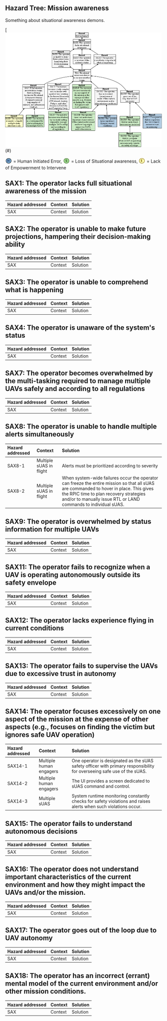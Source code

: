## Hazard Tree:  Mission awareness

Something about situational awareness demons.

[![](figures/situationalawareness.png)(#)

<sub>![](icons/h-icon.PNG)</sub> = Human Initiated Error, <sub>![](icons/s-icon.PNG)</sub> = Loss of Situational awareness, <sub>![](icons/e-icon.PNG)</sub> = Lack of Empowerment to Intervene


## <a name="SAX1"> SAX1: The operator lacks full situational awareness of the mission</a>

| Hazard addressed | Context | Solution |
|:--|:--|:--|
|SAX |Context |Solution|

## <a name="SAX2"> SAX2: The operator is unable to make future projections, hampering their decision-making ability</a>

| Hazard addressed | Context | Solution |
|:--|:--|:--|
|SAX |Context |Solution|

## <a name="SAX3">SAX3: The operator is unable to comprehend what is happening</a>

| Hazard addressed | Context | Solution |
|:--|:--|:--|
|SAX |Context |Solution|

## <a name="SAX4">SAX4: The operator is unaware of the system's status</a>

| Hazard addressed | Context | Solution |
|:--|:--|:--|
|SAX |Context |Solution|

## <a name="SAX7">SAX7: The operator becomes overwhelmed by the multi-tasking required to manage multiple UAVs safely and according to all regulations</a>

| Hazard addressed | Context | Solution |
|:--|:--|:--|
|SAX |Context |Solution|

## <a name="SAX8">SAX8: The operator is unable to handle multiple alerts simultaneously</a>

| Hazard addressed | Context | Solution |
|:--|:--|:--|
|SAX8-1|Multiple sUAS in flight|Alerts must be prioritized according to severity|
|SAX8-2|Multiple sUAS in flight|When system-wide failures occur the operator can freeze the entire mission so that all sUAS are commanded to hover in place. This gives the RPIC time to plan recovery strategies and/or to manually issue RTL or LAND commands to individual sUAS.|


## <a name="SAX9">SAX9: The operator is overwhelmed by status information for multiple UAVs</a>

| Hazard addressed | Context | Solution |
|:--|:--|:--|
|SAX |Context |Solution|

## <a name="SAX11">SAX11: The operator fails to recognize when a UAV is operating autonomously outside its safety envelope</a>

| Hazard addressed | Context | Solution |
|:--|:--|:--|
|SAX |Context |Solution|

## <a name="SAX12">SAX12: The operator lacks experience flying in current conditions </a>

| Hazard addressed | Context | Solution |
|:--|:--|:--|
|SAX |Context |Solution|

## <a name="SAX13">SAX13: The operator fails to supervise the UAVs due to excessive trust in autonomy  </a>

| Hazard addressed | Context | Solution |
|:--|:--|:--|
|SAX |Context |Solution|

## <a name="SAX14">SAX14: The operator focuses excessively on one aspect of the mission at the expense of other aspects (e.g., focuses on finding the victim but ignores safe UAV operation)</a>

| Hazard addressed | Context | Solution |
|:--|:--|:--|
|SAX14-1|Multiple human engagers | One operator is designated as the sUAS safety officer with primary responsibility for overseeing safe use of the sUAS. |
|SAX14-2|Multiple human engagers | The UI provides a screen dedicated to sUAS command and control. |
|SAX14-3|Multiple sUAS| System runtime monitoring constantly checks for safety violations and raises alerts when such violations occur.|

## <a name="SAX15">SAX15: The operator fails to understand autonomous decisions</a>

| Hazard addressed | Context | Solution |
|:--|:--|:--|
|SAX |Context |Solution|

## <a name="SAX16">SAX16: The operator does not understand important characteristics of the current environment and how they might impact the UAVs and/or the mission.</a>

| Hazard addressed | Context | Solution |
|:--|:--|:--|
|SAX |Context |Solution|

## <a name="SAX17">SAX17: The operator goes out of the loop due to UAV autonomy</a>

| Hazard addressed | Context | Solution |
|:--|:--|:--|
|SAX |Context |Solution|

## <a name="SAX18">SAX18: The operator has an incorrect (errant) mental model of the current environment and/or other mission conditions.</a>

| Hazard addressed | Context | Solution |
|:--|:--|:--|
|SAX |Context |Solution|






